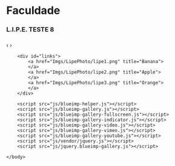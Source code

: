 # [](#header-1)Faculdade

### [](#header-3)L.I.P.E. TESTE 8


<html>
    <head>
        <link rel="stylesheet" href="css/blueimp-gallery.css">
        <link rel="stylesheet" href="css/blueimp-gallery-indicator.css">
        <link rel="stylesheet" href="css/blueimp-gallery-video.css"><!-- Stylesheet -->
    </head>
    <body>
        <div id="blueimp-image-carousel" class="blueimp-gallery blueimp-gallery-carousel">
            <div class="slides"></div>
            <h3 class="title"></h3>
            <a class="prev">‹</a>
            <a class="next">›</a>
            <a class="play-pause"></a>
        </div>
        
        <div id="links">
            <a href="Imgs/LipePhoto/lipe1.png" title="Banana">
            </a>
            <a href="Imgs/LipePhoto/lipe2.png" title="Apple">
            </a>
            <a href="Imgs/LipePhoto/lipe3.png" title="Orange">
            </a>
        </div>
        
        <script src="js/blueimp-helper.js"></script>
        <script src="js/blueimp-gallery.js"></script>
        <script src="js/blueimp-gallery-fullscreen.js"></script>
        <script src="js/blueimp-gallery-indicator.js"></script>
        <script src="js/blueimp-gallery-video.js"></script>
        <script src="js/blueimp-gallery-vimeo.js"></script>
        <script src="js/blueimp-gallery-youtube.js"></script>
        <script src="js/vendor/jquery.js"></script>
        <script src="js/jquery.blueimp-gallery.js"></script>

    </body>
</html>
